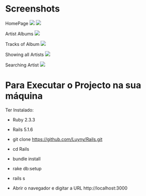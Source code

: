 # Screenshots
HomePage
![](https://github.com/Luyny/Rails/blob/master/ReadMe%20Images/HomePage.png)
![](https://github.com/Luyny/Rails/blob/master/ReadMe%20Images/HomePage2.png)

Artist Albums
![](https://github.com/Luyny/Rails/blob/master/ReadMe%20Images/ArtistAlbums.png)

Tracks of Album
![](https://github.com/Luyny/Rails/blob/master/ReadMe%20Images/TracksOfAlbum.png)

Showing all Artists
![](https://github.com/Luyny/Rails/blob/master/ReadMe%20Images/allArtists.png)

Searching Artist
![](https://github.com/Luyny/Rails/blob/master/ReadMe%20Images/artistFilter.png)

# Para Executar o Projecto na sua máquina

Ter Instalado:

* Ruby 2.3.3

* Rails 5.1.6

* git clone https://github.com/Luyny/Rails.git

* cd Rails

* bundle install

* rake db:setup

* rails s

* Abrir o navegador e digitar a URL http://localhost:3000
